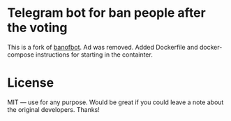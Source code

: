 # Telegram bot for ban people after the voting
This is a fork of [banofbot](https://github.com/backmeupplz/banofbot).
Ad was removed.
Added Dockerfile and docker-compose instructions for starting in the containter.

# License
MIT — use for any purpose. Would be great if you could leave a note about the original developers. Thanks!
